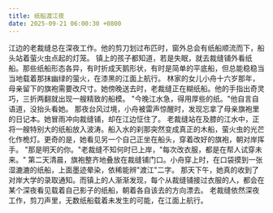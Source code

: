 ```yaml
---
title: 纸船渡江夜
date: 2025-09-21 06:00:30 +0800
---
```


江边的老裁缝总在深夜工作。他的剪刀划过布匹时，窗外总会有纸船顺流而下，船头站着萤火虫点起的灯笼。
镇上的孩子都知道，若是失眠，就去裁缝铺外看纸船。那些纸船形态各异，有时折成天鹅形状，有时是简单的平底船，但总能稳稳当当地载着那抹幽绿的萤火，在漆黑的江面上航行。
林家的女儿小舟十六岁那年，母亲留下的旗袍需要改尺寸。她傍晚送去时，老裁缝正在糊纸船。他的手指出奇灵巧，三折两翻就出现一艘精致的船模。
"今晚江水急，得用厚些的纸。"他自言自语道，没抬头看她。
那夜台风过境，小舟被雷声惊醒时，发现忘拿了母亲旗袍里的日记本。她冒雨冲向裁缝铺，却在江边怔住了。
老裁缝站在及膝的江水中，正将一艘特别大的纸船放入波涛。船入水的刹那突然变成真正的木船，萤火虫的光芒化作桅灯。更奇的是，她看见另一个自己正坐在船头，穿着改好的旗袍，朝对岸挥手。
"那是明天的你。"老裁缝不知何时已上岸，"每次改衣服，都是在帮人试穿未来。"
第二天清晨，旗袍整齐地叠放在裁缝铺门口。小舟穿上时，在口袋摸到一张湿漉漉的纸船，上面墨迹晕染，依稀能辨"渡江"二字。
那天下午，她真的收到了对岸大学的录取通知。而镇上的人渐渐发现，每个从裁缝铺接过衣服的人，都会在某个深夜看见载着自己影子的纸船，朝着各自该去的方向漂去。
老裁缝依然深夜工作，剪刀声里，无数纸船载着未发生的可能，在江面上航行。
